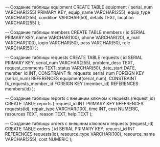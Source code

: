 -- Создание таблицы equipment
CREATE TABLE equipment (
serial_num VARCHAR(255) PRIMARY KEY,
equip_name VARCHAR(255),
equip_type VARCHAR(255),
condition VARCHAR(50),
details TEXT,
location VARCHAR(255)
);

-- Создание таблицы members
CREATE TABLE members (
id SERIAL PRIMARY KEY,
name VARCHAR(100),
phone VARCHAR(20),
e_mail VARCHAR(100),
login VARCHAR(50),
pass VARCHAR(50),
role VARCHAR(50)
);

-- Создание таблицы requests
CREATE TABLE requests (
id SERIAL PRIMARY KEY,
serial_num VARCHAR(255),
problem_desc TEXT,
request_comments TEXT,
status VARCHAR(50),
date_start DATE,
member_id INT,
CONSTRAINT fk_requests_serial_num FOREIGN KEY (serial_num) REFERENCES equipment(serial_num),
CONSTRAINT fk_requests_member_id FOREIGN KEY (member_id) REFERENCES members(id)
);

-- Создание таблицы reports с внешним ключом к requests (request_id)
CREATE TABLE reports (
request_id INT PRIMARY KEY REFERENCES requests(id),
repair_type VARCHAR(100),
time INT,
cost NUMERIC,
resources TEXT,
reason TEXT,
help TEXT
);

-- Создание таблицы orders с внешним ключом к requests (request_id)
CREATE TABLE orders (
id SERIAL PRIMARY KEY,
request_id INT REFERENCES requests(id),
resource_type VARCHAR(100),
resource_name VARCHAR(255),
cost NUMERIC
);

